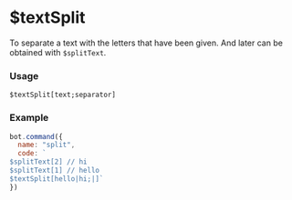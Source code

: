 # $textSplit

To separate a text with the letters that have been given. And later can be obtained with `$splitText`.

### Usage

```plain
$textSplit[text;separator]
```

### Example

```javascript
bot.command({
  name: "split",
  code: `
$splitText[2] // hi
$splitText[1] // hello
$textSplit[hello|hi;|]`
})
```
